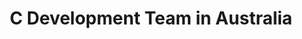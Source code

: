 ---
title: C Development Team in Australia
permalink: /landings/locations/australia/developer/c
technology: C
location: Australia
---
